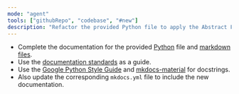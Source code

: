 ```yaml
---
mode: "agent"
tools: ["githubRepo", "codebase", "#new"]
description: "Refactor the provided Python file to apply the Abstract Factory design pattern."
---
```


- Complete the documentation for the provided [Python](spectrafit/) file and [markdown files](docs/).
- Use the [documentation standards](.github/instructions/doc-coding.instructions.md) as a guide.
- Use the [Google Python Style Guide](https://google.github.io/styleguide/pyguide.html) and [mkdocs-material](https://squidfunk.github.io/mkdocs-material/) for docstrings.
- Also update the corresponding `mkdocs.yml` file to include the new documentation.
